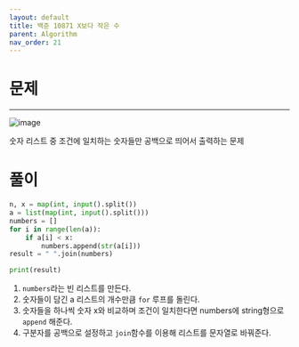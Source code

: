 ```yaml
---
layout: default
title: 백준 10871 X보다 작은 수
parent: Algorithm
nav_order: 21
---
```



# 문제

---
![image](https://github.com/cjddn/cjddn.github.io/assets/137849066/86777b36-6160-4188-bc6a-e73087a0629f)


숫자 리스트 중 조건에 일치하는 숫자들만 공백으로 띄어서 출력하는 문제

# 풀이
```python
n, x = map(int, input().split())
a = list(map(int, input().split()))
numbers = []
for i in range(len(a)):
    if a[i] < x:
        numbers.append(str(a[i]))
result = " ".join(numbers)

print(result)
``` 
1. `numbers`라는 빈 리스트를 만든다.
2. 숫자들이 담긴 a 리스트의 개수만큼 `for` 루프를 돌린다.
3. 숫자들을 하나씩 숫자 x와 비교하며 조건이 일치한다면 numbers에 string형으로 `append` 해준다.
4. 구분자를 공백으로 설정하고 `join`함수를 이용해 리스트를 문자열로 바꿔준다.